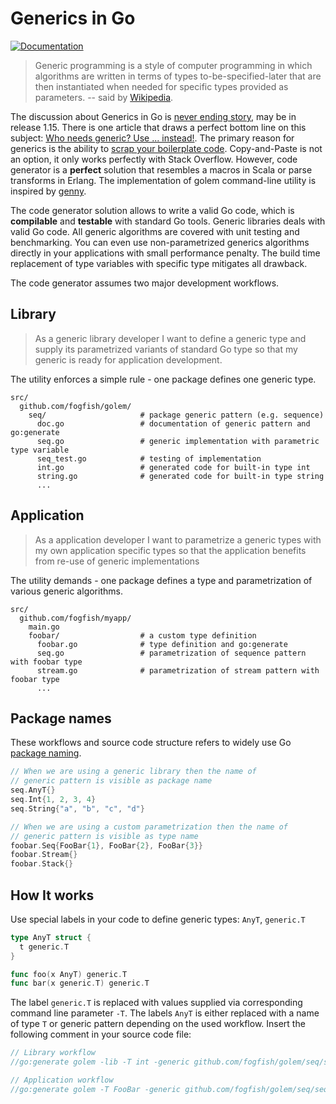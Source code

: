 # Generics in Go

[![Documentation](https://godoc.org/github.com/fogfish/golem/cmd/golem?status.svg)](https://godoc.org/github.com/fogfish/golem/cmd/golem)

> Generic programming is a style of computer programming in which algorithms are written in terms of types to-be-specified-later that are then instantiated when needed for specific types provided as parameters. -- said by [Wikipedia](https://en.wikipedia.org/wiki/Generic_programming).

The discussion about Generics in Go is [never ending story](https://github.com/golang/go/wiki/ExperienceReports#generics), may be in release 1.15. There is one article that draws a perfect bottom line on this subject: [Who needs generic? Use ... instead!](https://appliedgo.net/generics/). The primary reason for generics is the ability to [scrap your boilerplate code](https://www.microsoft.com/en-us/research/publication/scrap-your-boilerplate-with-class/). Copy-and-Paste is not an option, it only works perfectly with Stack Overflow. However, code generator is a **perfect** solution that resembles a macros in Scala or parse transforms in Erlang. The implementation of golem command-line utility is inspired by [genny](https://github.com/cheekybits/genny). 

The code generator solution allows to write a valid Go code, which is **compilable** and **testable** with standard Go tools. Generic libraries deals with valid Go code. All generic algorithms are covered with unit testing and benchmarking. You can even use non-parametrized generics algorithms directly in your applications with small performance penalty. The build time replacement of type variables with specific type mitigates all drawback.

The code generator assumes two major development workflows.

## Library

> As a generic library developer I want to define a generic type and supply its parametrized variants of standard Go type so that my generic is ready for application development.

The utility enforces a simple rule - one package defines one generic type.

```
src/
  github.com/fogfish/golem/
    seq/                     # package generic pattern (e.g. sequence)
      doc.go                 # documentation of generic pattern and go:generate
      seq.go                 # generic implementation with parametric type variable 
      seq_test.go            # testing of implementation
      int.go                 # generated code for built-in type int
      string.go              # generated code for built-in type string
      ...
```

## Application

> As a application developer I want to parametrize a generic types with my own application specific types so that the application benefits from re-use of generic implementations

The utility demands - one package defines a type and parametrization of various generic algorithms.

```
src/
  github.com/fogfish/myapp/
    main.go
    foobar/                  # a custom type definition
      foobar.go              # type definition and go:generate
      seq.go                 # parametrization of sequence pattern with foobar type
      stream.go              # parametrization of stream pattern with foobar type
      ...
```

## Package names

These workflows and source code structure refers to widely use Go [package naming](https://golang.org/doc/effective_go.html#package-names). 

```go
// When we are using a generic library then the name of 
// generic pattern is visible as package name
seq.AnyT{}
seq.Int{1, 2, 3, 4}
seq.String{"a", "b", "c", "d"}

// When we are using a custom parametrization then the name of
// generic pattern is visible as type name
foobar.Seq{FooBar{1}, FooBar{2}, FooBar{3}}
foobar.Stream{}
foobar.Stack{}
```

## How It works

Use special labels in your code to define generic types: `AnyT`, `generic.T`

```go
type AnyT struct {
  t generic.T
}

func foo(x AnyT) generic.T
func bar(x generic.T) generic.T
```

The label `generic.T` is replaced with values supplied via corresponding command line parameter `-T`. The labels `AnyT` is either replaced with a name of type `T` or generic pattern depending on the used workflow.  Insert the following comment in your source code file:

```go
// Library workflow
//go:generate golem -lib -T int -generic github.com/fogfish/golem/seq/seq.go

// Application workflow
//go:generate golem -T FooBar -generic github.com/fogfish/golem/seq/seq.go
```
